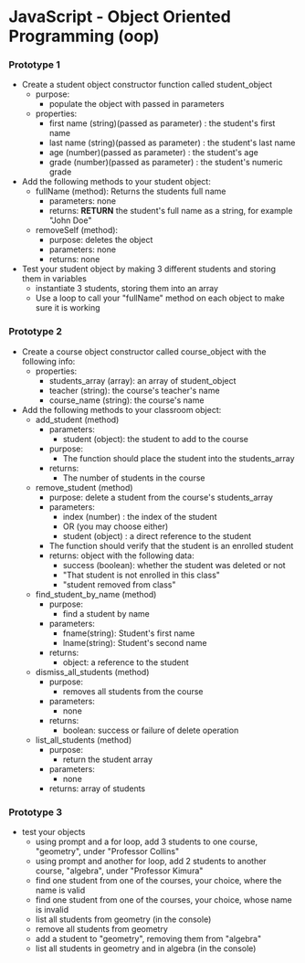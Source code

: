 # JavaScript - Object Oriented Programming (oop)

### Prototype 1
- Create a student object constructor function called student_object
	- purpose: 
		- populate the object with passed in parameters
	- properties: 
		- first name (string)(passed as parameter) : the student's first name
		- last name (string)(passed as parameter) : the student's last name
		- age (number)(passed as parameter) : the student's age
		- grade (number)(passed as parameter) : the student's numeric grade
- Add the following methods to your student object:
	- fullName (method): Returns the students full name
		- parameters: none
		- returns:  **RETURN** the student's full name as a string, for example "John Doe"
	- removeSelf (method):
		- purpose: deletes the object
		- parameters: none
		- returns: none
- Test your student object by making 3 different students and storing them in variables
	- instantiate 3 students, storing them into an array 
	- Use a loop to call your "fullName" method on each object to make sure it is working  

### Prototype 2

- Create a course object constructor called course_object with the following info:
	- properties:
		- students_array (array): an array of student_object 
		- teacher (string): the course's teacher's name
		- course_name (string): the course's name
- Add the following methods to your classroom object:
	- add_student (method)
		- parameters:
			- student (object): the student to add to the course
		- purpose:
		 	- The function should place the student into the students_array
		- returns: 
			- The number of students in the course
	- remove_student (method)
		- purpose: delete a student from the course's students_array
		- parameters: 
			- index (number) : the index of the student
			- OR (you may choose either)
			- student (object) : a direct reference to the student
		- The function should verify that the student is an enrolled student 
		- returns: object with the following data:
			- success (boolean): whether the student was deleted or not
			- "That student is not enrolled in this class"
			- "student removed from class"
	- find_student_by_name (method)
		- purpose: 
			- find a student by name
		- parameters:
			- fname(string): Student's first name
			- lname(string): Student's second name
		- returns:
			- object: a reference to the student
	- dismiss_all_students (method)
		- purpose: 
			- removes all students from the course
		- parameters:
			- none
		- returns:
			- boolean: success or failure of delete operation
	- list_all_students (method)
		- purpose:
			- return the student array
		- parameters: 
			- none
		- returns: array of students

### Prototype 3

- test your objects
	- using prompt and a for loop, add 3 students to one course, "geometry", under "Professor Collins"
	- using prompt and another for loop, add 2 students to another course, "algebra", under "Professor Kimura"
	- find one student from one of the courses, your choice, where the name is valid
	- find one student from one of the courses, your choice, whose name is invalid
	- list all students from geometry (in the console)
	- remove all students from geometry
	- add a student to "geometry", removing them from "algebra"
	- list all students in geometry and in algebra (in the console)
